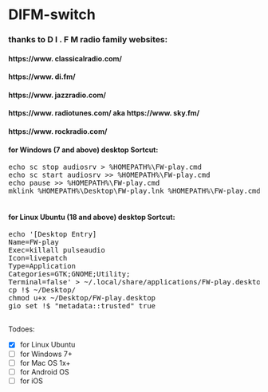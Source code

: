# DIFM-switch

### thanks to  D I . F M  radio family websites:

#### https://www. classicalradio.com/
#### https://www. di.fm/
#### https://www. jazzradio.com/
#### https://www. radiotunes.com/ aka https://www. sky.fm/
#### https://www. rockradio.com/

#### for Windows (7 and above) desktop Sortcut:
<pre>echo sc stop audiosrv > %HOMEPATH%\FW-play.cmd
echo sc start audiosrv >> %HOMEPATH%\FW-play.cmd
echo pause >> %HOMEPATH%\FW-play.cmd
mklink %HOMEPATH%\Desktop\FW-play.lnk %HOMEPATH%\FW-play.cmd

</pre>

#### for Linux Ubuntu (18 and above) desktop Sortcut:
<pre>echo '[Desktop Entry]
Name=FW-play
Exec=killall pulseaudio
Icon=livepatch
Type=Application
Categories=GTK;GNOME;Utility;
Terminal=false' > ~/.local/share/applications/FW-play.desktop
cp !$ ~/Desktop/
chmod u+x ~/Desktop/FW-play.desktop
gio set !$ "metadata::trusted" true

</pre>


Todoes:
- [x] for Linux Ubuntu
- [ ] for Windows 7+
- [ ] for Mac OS 1x+
- [ ] for Android OS
- [ ] for iOS
